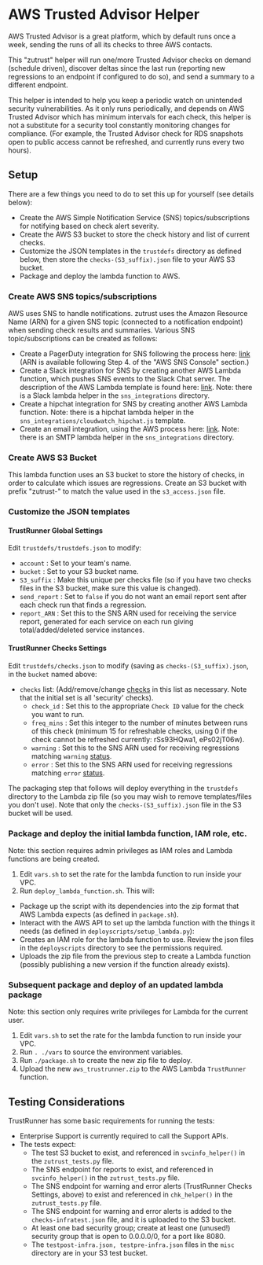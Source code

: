 # AWS Trusted Advisor Helper

AWS Trusted Advisor is a great platform, which by default runs once a week, sending the runs of all its checks to three AWS contacts.

This "zutrust" helper will run one/more Trusted Advisor checks on demand (schedule driven), discover deltas since the last run (reporting new regressions to an endpoint if configured to do so), and send a summary to a different endpoint.

This helper is intended to help you keep a periodic watch on unintended security vulnerabilities.  As it only runs periodically, and depends on AWS Trusted Advisor which has minimum intervals for each check, this helper is not a substitute for a security tool constantly monitoring changes for compliance. (For example, the Trusted Advisor check for RDS snapshots open to public access cannot be refreshed, and currently runs every two hours).

## Setup
There are a few things you need to do to set this up for yourself (see details below):  
 
  - Create the AWS Simple Notification Service (SNS) topics/subscriptions for notifying based on check alert severity.
  - Create the AWS S3 bucket to store the check history and list of current checks.
  - Customize the JSON templates in the `trustdefs` directory as defined below, then store the `checks-(S3_suffix).json` file to your AWS S3 bucket.
  - Package and deploy the lambda function to AWS.

### Create AWS SNS topics/subscriptions
AWS uses SNS to handle notifications. zutrust uses the Amazon Resource Name (ARN) for a given SNS topic (connected to a notification endpoint) when sending check results and summaries.  Various SNS topic/subscriptions can be created as follows:

 - Create a PagerDuty integration for SNS following the process here: [link](https://www.pagerduty.com/docs/guides/aws-cloudwatch-integration-guide/)  (ARN is available following Step 4. of the "AWS SNS Console" section.)
 - Create a Slack integration for SNS by creating another AWS Lambda function, which pushes SNS events to the Slack Chat server. The description of the AWS Lambda template is found here: [link](https://aws.amazon.com/blogs/aws/new-slack-integration-blueprints-for-aws-lambda/). Note: there is a Slack lambda helper in the `sns_integrations` directory.
 - Create a hipchat integration for SNS by creating another AWS Lambda function. Note: there is a hipchat lambda helper in the `sns_integrations/cloudwatch_hipchat.js` template. 
 - Create an email integration, using the AWS process here: [link](http://docs.aws.amazon.com/AmazonCloudWatch/latest/monitoring/US_SetupSNS.html). Note: there is an SMTP lambda helper in the `sns_integrations` directory.

### Create AWS S3 Bucket
This lambda function uses an S3 bucket to store the history of checks, in order to calculate which issues are regressions. Create an S3 bucket with prefix "zutrust-" to match the value used in the `s3_access.json` file.

### Customize the JSON templates

#### TrustRunner Global Settings

Edit `trustdefs/trustdefs.json` to modify:

 - `account` : Set to your team's name.
 - `bucket` : Set to your S3 bucket name.
 - `S3_suffix` : Make this unique per checks file (so if you have two checks files in the S3 bucket, make sure this value is changed).
 - `send_report` : Set to `false` if you do not want an email report sent after each check run that finds a regression.
 - `report_ARN` : Set this to the SNS ARN used for receiving the service report, generated for each service on each run giving total/added/deleted service instances.

#### TrustRunner Checks Settings
  
Edit `trustdefs/checks.json` to modify (saving as `checks-(S3_suffix).json`, in the `bucket` named above:

 -  `checks` list:  (Add/remove/change [checks](https://aws.amazon.com/premiumsupport/ta-iam/#table2) in this list as necessary. Note that the initial set is all 'security' checks).
	 - `check_id` : Set this to the appropriate `Check ID` value for the check you want to run.
	 - `freq_mins` : Set this integer to the number of minutes between runs of this check (minimum 15 for refreshable checks, using 0 if the check cannot be refreshed currently: rSs93HQwa1, ePs02jT06w).
	 -  `warning` : Set this to the SNS ARN used for receiving regressions matching `warning` [status](https://docs.aws.amazon.com/cli/latest/reference/support/describe-trusted-advisor-check-result.html).
	 -  `error` : Set this to the SNS ARN used for receiving regressions matching `error` [status](https://docs.aws.amazon.com/cli/latest/reference/support/describe-trusted-advisor-check-result.html).

		

The packaging step that follows will deploy everything in the `trustdefs` directory to the Lambda zip file (so you may wish to remove templates/files you don't use). Note that only the `checks-(S3_suffix).json` file in the S3 bucket will be used.
	
	
### Package and deploy the initial lambda function, IAM role, etc.

Note: this section requires admin privileges as IAM roles  and Lambda functions are being created.

1. Edit `vars.sh` to set the rate for the lambda function to run inside your VPC.
1. Run `deploy_lambda_function.sh`.  This will:

* Package up the script with its dependencies into the zip format that AWS Lambda expects (as defined in `package.sh`).
* Interact with the AWS API to set up the lambda function with the things it needs (as defined in `deployscripts/setup_lambda.py`):
* Creates an IAM role for the lambda function to use.  Review the json files in the `deployscripts` directory to see the permissions 
  required.
* Uploads the zip file from the previous step to create a Lambda function (possibly publishing a new version if the function 
  already exists).
  
### Subsequent package and deploy of an updated lambda package

Note: this section only requires write privileges for Lambda for the current user.

1. Edit `vars.sh` to set the rate for the lambda function to run inside your VPC.
2. Run `. ./vars` to source the environment variables.
3. Run `./package.sh` to create the new zip file to deploy.
4. Upload the new `aws_trustrunner.zip` to the AWS Lambda `TrustRunner` function.

## Testing Considerations

TrustRunner has some basic requirements for running the tests:

* Enterprise Support is currently required to call the Support APIs.
* The tests expect:
	* The test S3 bucket to exist, and referenced in `svcinfo_helper()` in the `zutrust_tests.py` file.
	* The SNS endpoint for reports to exist, and referenced in `svcinfo_helper()` in the `zutrust_tests.py` file.
	* The SNS endpoint for warning and error alerts (TrustRunner Checks Settings, above) to exist and referenced in `chk_helper()` in the `zutrust_tests.py` file.
	* The SNS endpoint for warning and error alerts is added to the `checks-infratest.json` file, and it is uploaded to the S3 bucket.
	* At least one bad security group; create at least one (unused!) security group that is open to 0.0.0.0/0, for a port like 8080.
	* The `testpost-infra.json, testpre-infra.json` files in the `misc` directory are in your S3 test bucket.

